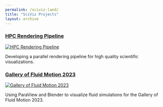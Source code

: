 ```yaml
---
permalink: /sciviz-land/
title: "SciViz Projects"
layout: archive
---
```


### [HPC Rendering Pipeline](https://halbry.github.io/personal-page/sciviz/)<br>
[![HPC Rendering Pipeline][1]][2] 

[1]: https://halbry.github.io/personal-page/assets/images/sciviz/star-thumb-long.png
[2]: https://halbry.github.io/personal-page/sciviz/

Developing a parallel rendering pipeline for high quality scientific visualizations. 

### [Gallery of Fluid Motion 2023](https://halbry.github.io/personal-page/trb/)<br>
[![Gallery of Fluid Motion 2023][3]][4] 

[3]: https://halbry.github.io/personal-page/assets/images/sciviz/trb-long.png
[4]: https://halbry.github.io/personal-page/trb/

Using ParaView and Blender to visualize fluid simulations for the Gallery of Fluid Motion 2023.
